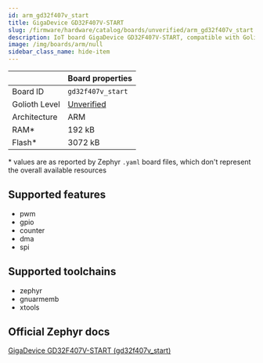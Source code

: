 ```yaml
---
id: arm_gd32f407v_start
title: GigaDevice GD32F407V-START
slug: /firmware/hardware/catalog/boards/unverified/arm_gd32f407v_start
description: IoT board GigaDevice GD32F407V-START, compatible with Golioth at unverified level.
image: /img/boards/arm/null
sidebar_class_name: hide-item
---
```


[//]: # (This is an auto-generated file, do not edit! Changes to it will be lost upon re-generation)



|                | Board properties     |
| -------------  | -------------------- |
| Board ID       | `gd32f407v_start` |
| Golioth Level  | [Unverified](/firmware/hardware#unverified-boards) |
| Architecture   | ARM |
| RAM*           | 192 kB |
| Flash*         | 3072 kB |

\* values are as reported by Zephyr `.yaml` board files, which don't represent the overall available resources



## Supported features

* pwm
* gpio
* counter
* dma
* spi

## Supported toolchains

* zephyr
* gnuarmemb
* xtools

## Official Zephyr docs

[GigaDevice GD32F407V-START (gd32f407v_start)](https://docs.zephyrproject.org/3.6.0/boards/arm/gd32f407v_start/doc/index.html)
